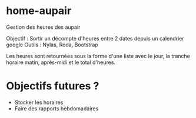 # home-aupair

Gestion des heures des aupair

Objectif : Sortir un décompte d'heures entre 2 dates depuis un calendrier google
Outils : Nylas, Roda, Bootstrap

Les heures sont retournées sous la forme d'une liste avec le jour, la tranche horaire matin, après-midi et le total d'heures.

# Objectifs futures ?

* Stocker les horaires
* Faire des rapports hebdomadaires
